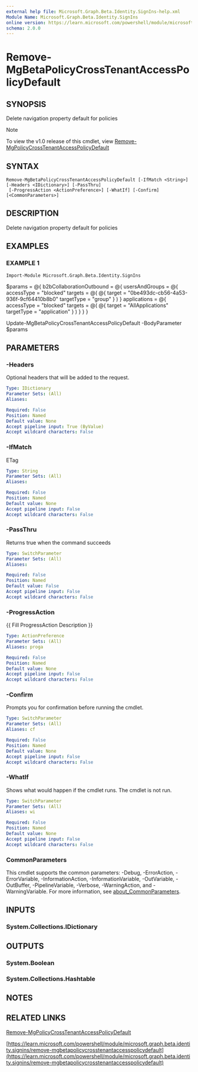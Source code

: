```yaml
---
external help file: Microsoft.Graph.Beta.Identity.SignIns-help.xml
Module Name: Microsoft.Graph.Beta.Identity.SignIns
online version: https://learn.microsoft.com/powershell/module/microsoft.graph.beta.identity.signins/remove-mgbetapolicycrosstenantaccesspolicydefault
schema: 2.0.0
---
```


# Remove-MgBetaPolicyCrossTenantAccessPolicyDefault

## SYNOPSIS
Delete navigation property default for policies

> [!NOTE]
> To view the v1.0 release of this cmdlet, view [Remove-MgPolicyCrossTenantAccessPolicyDefault](/powershell/module/Microsoft.Graph.Identity.SignIns/Remove-MgPolicyCrossTenantAccessPolicyDefault?view=graph-powershell-1.0)

## SYNTAX

```
Remove-MgBetaPolicyCrossTenantAccessPolicyDefault [-IfMatch <String>] [-Headers <IDictionary>] [-PassThru]
 [-ProgressAction <ActionPreference>] [-WhatIf] [-Confirm] [<CommonParameters>]
```

## DESCRIPTION
Delete navigation property default for policies

## EXAMPLES

### EXAMPLE 1
```
Import-Module Microsoft.Graph.Beta.Identity.SignIns
```

$params = @{
	b2bCollaborationOutbound = @{
		usersAndGroups = @{
			accessType = "blocked"
			targets = @(
				@{
					target = "0be493dc-cb56-4a53-936f-9cf64410b8b0"
					targetType = "group"
				}
			)
		}
		applications = @{
			accessType = "blocked"
			targets = @(
				@{
					target = "AllApplications"
					targetType = "application"
				}
			)
		}
	}
}

Update-MgBetaPolicyCrossTenantAccessPolicyDefault -BodyParameter $params

## PARAMETERS

### -Headers
Optional headers that will be added to the request.

```yaml
Type: IDictionary
Parameter Sets: (All)
Aliases:

Required: False
Position: Named
Default value: None
Accept pipeline input: True (ByValue)
Accept wildcard characters: False
```

### -IfMatch
ETag

```yaml
Type: String
Parameter Sets: (All)
Aliases:

Required: False
Position: Named
Default value: None
Accept pipeline input: False
Accept wildcard characters: False
```

### -PassThru
Returns true when the command succeeds

```yaml
Type: SwitchParameter
Parameter Sets: (All)
Aliases:

Required: False
Position: Named
Default value: False
Accept pipeline input: False
Accept wildcard characters: False
```

### -ProgressAction
{{ Fill ProgressAction Description }}

```yaml
Type: ActionPreference
Parameter Sets: (All)
Aliases: proga

Required: False
Position: Named
Default value: None
Accept pipeline input: False
Accept wildcard characters: False
```

### -Confirm
Prompts you for confirmation before running the cmdlet.

```yaml
Type: SwitchParameter
Parameter Sets: (All)
Aliases: cf

Required: False
Position: Named
Default value: None
Accept pipeline input: False
Accept wildcard characters: False
```

### -WhatIf
Shows what would happen if the cmdlet runs.
The cmdlet is not run.

```yaml
Type: SwitchParameter
Parameter Sets: (All)
Aliases: wi

Required: False
Position: Named
Default value: None
Accept pipeline input: False
Accept wildcard characters: False
```

### CommonParameters
This cmdlet supports the common parameters: -Debug, -ErrorAction, -ErrorVariable, -InformationAction, -InformationVariable, -OutVariable, -OutBuffer, -PipelineVariable, -Verbose, -WarningAction, and -WarningVariable. For more information, see [about_CommonParameters](http://go.microsoft.com/fwlink/?LinkID=113216).

## INPUTS

### System.Collections.IDictionary
## OUTPUTS

### System.Boolean
### System.Collections.Hashtable
## NOTES

## RELATED LINKS
[Remove-MgPolicyCrossTenantAccessPolicyDefault](/powershell/module/Microsoft.Graph.Identity.SignIns/Remove-MgPolicyCrossTenantAccessPolicyDefault?view=graph-powershell-1.0)

[https://learn.microsoft.com/powershell/module/microsoft.graph.beta.identity.signins/remove-mgbetapolicycrosstenantaccesspolicydefault](https://learn.microsoft.com/powershell/module/microsoft.graph.beta.identity.signins/remove-mgbetapolicycrosstenantaccesspolicydefault)




